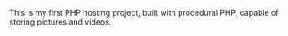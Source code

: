This is my first PHP hosting project, built with procedural PHP, capable of storing pictures and videos.
